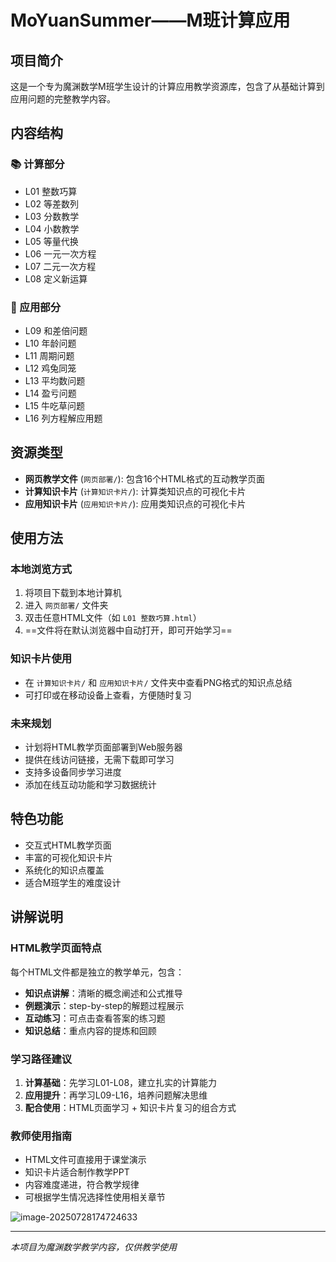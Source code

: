 # MoYuanSummer——M班计算应用

## 项目简介

这是一个专为魔渊数学M班学生设计的计算应用教学资源库，包含了从基础计算到应用问题的完整教学内容。

## 内容结构

### 📚 计算部分
- L01 整数巧算
- L02 等差数列  
- L03 分数教学
- L04 小数教学
- L05 等量代换
- L06 一元一次方程
- L07 二元一次方程
- L08 定义新运算

### 🧮 应用部分
- L09 和差倍问题
- L10 年龄问题
- L11 周期问题
- L12 鸡兔同笼
- L13 平均数问题
- L14 盈亏问题
- L15 牛吃草问题
- L16 列方程解应用题

## 资源类型

- **网页教学文件** (`网页部署/`): 包含16个HTML格式的互动教学页面
- **计算知识卡片** (`计算知识卡片/`): 计算类知识点的可视化卡片
- **应用知识卡片** (`应用知识卡片/`): 应用类知识点的可视化卡片

## 使用方法

### 本地浏览方式
1. 将项目下载到本地计算机
2. 进入 `网页部署/` 文件夹
3. 双击任意HTML文件（如 `L01 整数巧算.html`）
4. ==文件将在默认浏览器中自动打开，即可开始学习==

### 知识卡片使用

- 在 `计算知识卡片/` 和 `应用知识卡片/` 文件夹中查看PNG格式的知识点总结
- 可打印或在移动设备上查看，方便随时复习

### 未来规划
- 计划将HTML教学页面部署到Web服务器
- 提供在线访问链接，无需下载即可学习
- 支持多设备同步学习进度
- 添加在线互动功能和学习数据统计

## 特色功能

- 交互式HTML教学页面
- 丰富的可视化知识卡片
- 系统化的知识点覆盖
- 适合M班学生的难度设计

## 讲解说明

### HTML教学页面特点
每个HTML文件都是独立的教学单元，包含：
- **知识点讲解**：清晰的概念阐述和公式推导
- **例题演示**：step-by-step的解题过程展示
- **互动练习**：可点击查看答案的练习题
- **知识总结**：重点内容的提炼和回顾

### 学习路径建议
1. **计算基础**：先学习L01-L08，建立扎实的计算能力
2. **应用提升**：再学习L09-L16，培养问题解决思维
3. **配合使用**：HTML页面学习 + 知识卡片复习的组合方式

### 教师使用指南
- HTML文件可直接用于课堂演示
- 知识卡片适合制作教学PPT
- 内容难度递进，符合教学规律
- 可根据学生情况选择性使用相关章节

![image-20250728174724633](https://p.ipic.vip/86q91b.png)

---

*本项目为魔渊数学教学内容，仅供教学使用*